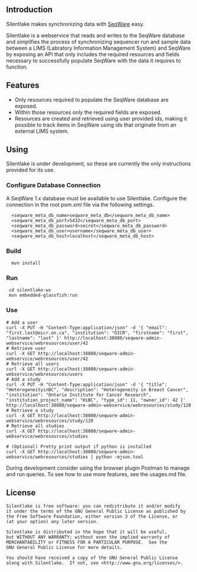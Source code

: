 ## Introduction

Silentlake makes synchronizing data with [SeqWare](http://seqware.github.com)
easy.

Silentlake is a webservice that reads and writes to the 
SeqWare database and simplifies the process of
synchronizing sequencer run and sample data between a LIMS (Labratory 
Information Management System) and SeqWare by exposing an API that only
includes the required resources and fields necessary to successfully 
populate SeqWare with the data it requires to function.

## Features

* Only resources required to populate the SeqWare database are exposed.
* Within those resources only the required fields are exposed.
* Resources are created and retrieved using user provided ids, making it
possible to track items in SeqWare using ids that originate from an
external LIMS system.

## Using

Silentlake is under development, so these are currently the only
instructions provided for its use.

### Configure Database Connection

A SeqWare 1.x database must be available to use Silentlake. Configure the
connection in the root pom.xml file via the following settings.
   
      <seqware_meta_db_name>seqware_meta_db</seqware_meta_db_name>
      <seqware_meta_db_port>5432</seqware_meta_db_port>
      <seqware_meta_db_password>secret</seqware_meta_db_password>
      <seqware_meta_db_user>username</seqware_meta_db_user>
      <seqware_meta_db_host>localhost</seqware_meta_db_host>

### Build

      mvn install

### Run

     cd silentlake-ws
     mvn embedded-glassfish:run

### Use

    # Add a user
    curl -X PUT -H "Content-Type:application/json" -d '{ "email": "first.last@oicr.on.ca", "institution": "OICR", "firstname": "first", "lastname": "last" }' http://localhost:38080/seqware-admin-webservice/webresources/user/42
    # Retrieve user
    curl -X GET http://localhost:38080/seqware-admin-webservice/webresources/user/42
    # Retrieve all users
    curl -X GET http://localhost:38080/seqware-admin-webservice/webresources/users
    # Add a study
    curl -X PUT -H "Content-Type:application/json" -d '{ "title": "HeterogeneityinBC", "description": "Heterogeneity in Breast Cancer", "institution": "Ontario Institute for Cancer Research", "institution_project_name": "HiBC", "type_id": 11, "owner_id": 42 }' http://localhost:38080/seqware-admin-webservice/webresources/study/120
    # Retrieve a study
    curl -X GET http://localhost:38080/seqware-admin-webservice/webresources/study/120
    # Retrieve all studies
    curl -X GET http://localhost:38080/seqware-admin-webservice/webresources/studies

    # (Optional) Pretty print output if python is installed
    curl -X GET http://localhost:38080/seqware-admin-webservice/webresources/studies | python -mjson.tool

During development consider using the browser plugin Postman to manage and run queries.
To see how to use more features, see the usages.md file.

## License

    Silentlake is free software: you can redistribute it and/or modify
    it under the terms of the GNU General Public License as published by
    the Free Software Foundation, either version 3 of the License, or
    (at your option) any later version.

    Silentlake is distributed in the hope that it will be useful,
    but WITHOUT ANY WARRANTY; without even the implied warranty of
    MERCHANTABILITY or FITNESS FOR A PARTICULAR PURPOSE.  See the
    GNU General Public License for more details.

    You should have received a copy of the GNU General Public License
    along with Silentlake.  If not, see <http://www.gnu.org/licenses/>.
